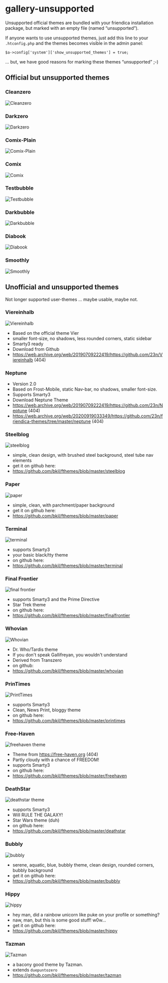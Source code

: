 # gallery-unsupported

Unsupported official themes are bundled with your friendica installation package, but marked with an empty file (named “unsupported”).
 
If anyone wants to use unsupported themes, just add this line to your `.htconfig.php` and the themes becomes visible in the admin panel:

```
$a->config['system']['show_unsupported_themes'] = true;
```

… but, we have good reasons for marking these themes “unsupported” ;-)

## Official but unsupported themes

### Cleanzero

![Cleanzero](img/cleanzero.jpg)

### Darkzero

![Darkzero](img/darkzero.jpeg)

### Comix-Plain

![Comix-Plain](img/comix-plain.jpeg)

### Comix

![Comix](img/comix.jpeg)

### Testbubble

![Testbubble](img/testbubble.jpg)

### Darkbubble

![Darkbubble](img/darkbubble.jpg)

### Diabook

![Diabook](img/diabook.jpeg)

### Smoothly

![Smoothly](https://github.com/friendica/friendica/raw/develop/view/theme/smoothly/screenshot.png)

## Unofficial and unsupported themes

Not longer supported user-themes … maybe usable, maybe not.

### Viereinhalb

![Viereinhalb](img/viereinhalbnew.jpg)

* Based on the official theme Vier
* smaller font-size, no shadows, less rounded corners, static sidebar
* Smarty3 ready
* Download from Github
* https://web.archive.org/web/20190709222419/https://github.com/23n/Viereinhalb (404)

### Neptune

* Version 2.0
* Based on Frost-Mobile, static Nav-bar, no shadows, smaller font-size.
* Supports Smarty3
* Download Neptune Theme
* https://web.archive.org/web/20190709222419/https://github.com/23n/Neptune (404)
* https://web.archive.org/web/20200919033349/https://github.com/23n/friendica-themes/tree/master/neptune (404)

### Steelblog

![steelblog](https://github.com/bkil/fthemes/raw/master/steelblog/screenshot.jpg)

* simple, clean design, with brushed steel background, steel tube nav elements
* get it on github here:
* https://github.com/bkil/fthemes/blob/master/steelblog

### Paper

![paper](https://github.com/bkil/fthemes/raw/master/paper/screenshot.jpg)

* simple, clean, with parchment/paper background
* get it on github here:
* https://github.com/bkil/fthemes/blob/master/paper

### Terminal

![terminal](https://github.com/bkil/fthemes/raw/master/terminal/screenshot.png)

* supports Smarty3
* your basic black/tty theme
* on github here:
* https://github.com/bkil/fthemes/blob/master/terminal

### Final Frontier

![final frontier](https://github.com/bkil/fthemes/raw/master/finalfrontier/screenshot.png)

* supports Smarty3 and the Prime Directive
* Star Trek theme
* on github here:
* https://github.com/bkil/fthemes/blob/master/finalfrontier

### Whovian

![Whovian](https://github.com/bkil/fthemes/raw/master/whovian/screenshot.jpg)

* Dr. Who/Tardis theme
* If you don't speak Gallifreyan, you wouldn't understand
* Derived from Transzero
* on github:
* https://github.com/bkil/fthemes/blob/master/whovian

### PrinTimes

![PrintTimes](https://github.com/bkil/fthemes/raw/master/printimes/screenshot.jpg)

* supports Smarty3
* Clean, News Print, bloggy theme
* on github here:
* https://github.com/bkil/fthemes/blob/master/printimes

### Free-Haven

![freehaven theme](https://github.com/bkil/fthemes/raw/master/freehaven/screenshot.jpg)

* Theme from https://free-haven.org (404)
* Partly cloudy with a chance of FREEDOM!
* supports Smarty3
* on github here:
* https://github.com/bkil/fthemes/blob/master/freehaven

### DeathStar

![deathstar theme](https://github.com/bkil/fthemes/raw/master/deathstar/screenshot.png)

* supports Smarty3
* Will RULE THE GALAXY!
* Star Wars theme (duh)
* on github here:
* https://github.com/bkil/fthemes/blob/master/deathstar

### Bubbly

![bubbly](https://github.com/bkil/fthemes/raw/master/bubbly/screenshot.jpg)

* serene, aquatic, blue, bubbly theme, clean design, rounded corners, bubbly background
* get it on github here:
* https://github.com/bkil/fthemes/blob/master/bubbly

### Hippy

![hippy](https://github.com/bkil/fthemes/raw/master/hippy/screenshot.jpg)

* hey man, did a rainbow unicorn like puke on your profile or something?
* naw, man, but this is some good stuff! w0w…
* get it on github here:
* https://github.com/bkil/fthemes/blob/master/hippy

### Tazman

![Tazman](https://github.com/bkil/fthemes/raw/master/tazman/screenshot.jpg)

* a bacony good theme by Tazman.
* extends `duepuntozero`
* https://github.com/bkil/fthemes/blob/master/tazman
